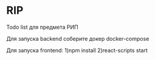 # RIP

Todo list для предмета РИП

Для запуска backend соберите докер docker-compose

Для запуска frontend:
1)npm install
2)react-scripts start
